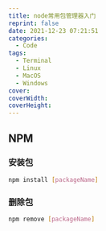 ```yaml
---
title: node常用包管理器入门
reprint: false
date: 2021-12-23 07:21:51
categories:
  - Code
tags:
  - Terminal
  - Linux
  - MacOS
  - Windows
cover:
coverWidth:
coverHeight:
---
```


## NPM

### 安装包

```bash
npm install [packageName]
```

### 删除包

```bash
npm remove [packageName]
```
